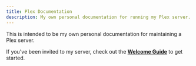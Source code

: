 ```yaml
---
title: Plex Documentation
description: My own personal documentation for running my Plex server.
---
```

This is intended to be my own personal documentation for maintaining a Plex server.

If you've been invited to my server, check out the **[Welcome Guide](welcome-guide)** to get started.
